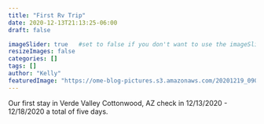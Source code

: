 ```yaml
---
title: "First Rv Trip"
date: 2020-12-13T21:13:25-06:00
draft: false

imageSlider: true   #set to false if you don't want to use the imageSlider but a featuredImage
resizeImages: false
categories: []
tags: []
author: "Kelly"
featuredImage: "https://ome-blog-pictures.s3.amazonaws.com/20201219_090825.jpg"
---
```




Our first stay in Verde Valley Cottonwood, AZ check in 12/13/2020 - 12/18/2020 a total of five days.